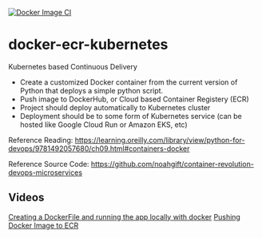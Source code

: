 [![Docker Image CI](https://github.com/missvicki/docker-ecr-kubernetes/actions/workflows/ci_cd.yml/badge.svg)](https://github.com/missvicki/docker-ecr-kubernetes/actions/workflows/ci_cd.yml)

# docker-ecr-kubernetes
Kubernetes based Continuous Delivery
- Create a customized Docker container from the current version of Python that deploys a simple python script.
- Push image to DockerHub, or Cloud based Container Registery (ECR)
- Project should deploy automatically to Kubernetes cluster
- Deployment should be to some form of Kubernetes service (can be hosted like Google Cloud Run or Amazon EKS, etc)

Reference Reading: https://learning.oreilly.com/library/view/python-for-devops/9781492057680/ch09.html#containers-docker

Reference Source Code: https://github.com/noahgift/container-revolution-devops-microservices


## Videos


[Creating a DockerFile and running the app locally with docker](https://loom.com/share/9342f6bf439146418a19e558ff33adba)
[Pushing Docker Image to ECR](https://loom.com/share/f12127138787456796c27ab2da54c21f)
